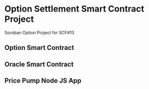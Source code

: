 # Option Settlement Smart Contract Project
Soroban Option Project for SCF#13

## Option Smart Contract

## Oracle Smart Contract

## Price Pump Node JS App


